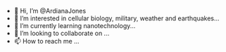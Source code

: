 - 👋 Hi, I’m @ArdianaJones
- 👀 I’m interested in cellular biology, military, weather and earthquakes...
- 🌱 I’m currently learning nanotechnology...
- 💞️ I’m looking to collaborate on ...
- 📫 How to reach me ...

<!---
ArdianaJones/ArdianaJones is a ✨ special ✨ repository because its `README.md` (this file) appears on your GitHub profile.
You can click the Preview link to take a look at your changes.
--->
